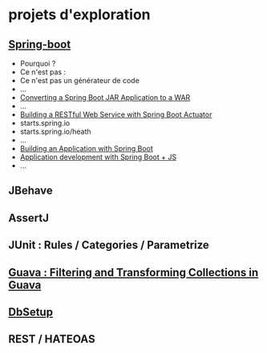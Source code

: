 # projets d'exploration

## [Spring-boot](http://projects.spring.io/spring-boot)
 - Pourquoi ?
 - Ce n'est pas :
  - Ce n'est pas un générateur de code
 - ...
- [Converting a Spring Boot JAR Application to a WAR](http://spring.io/guides/gs/convert-jar-to-war/)
 - ...
- [Building a RESTful Web Service with Spring Boot Actuator](http://spring.io/guides/gs/actuator-service/)
 - starts.spring.io
  - starts.spring.io/heath
  - ...
- [Building an Application with Spring Boot](http://spring.io/guides/gs/spring-boot/)
- [Application development with Spring Boot + JS](http://spring.io/guides/gs/spring-boot-cli-and-js/)
- ...

## JBehave

## AssertJ

## JUnit : Rules / Categories / Parametrize

## [Guava : Filtering and Transforming Collections in Guava](http://www.baeldung.com/guava-filter-and-transform-a-collection)

## [DbSetup](http://dbsetup.ninja-squad.com/user-guide.html)

## REST / HATEOAS

